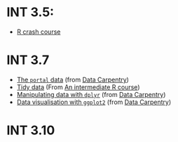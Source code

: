 
# INT 3.5:

- [R crash course](https://rawgit.com/bioinformatics-core-shared-training/r-crash-course/master/crash-course.html)

# INT 3.7

- [The `portal` data](https://rawgit.com/lgatto/R-intro-CSBC-partIII/master/02-starting-with-data.html) (from
  [Data Carpentry](http://www.datacarpentry.org/R-ecology-lesson/))
- [Tidy data](https://github.com/lgatto/R-intro-CSBC-partIII/blob/master/03-tidy-data.html) (From
  [An intermediate R course](https://bioinformatics-core-shared-training.github.io/r-intermediate/))
- [Manipulating data with `dplyr`](https://github.com/lgatto/R-intro-CSBC-partIII/blob/master/04-dplyr.html) (from
  [Data Carpentry](http://www.datacarpentry.org/R-ecology-lesson/))
- [Data visualisation with `ggplot2`](https://github.com/lgatto/R-intro-CSBC-partIII/blob/master/05-visualization-ggplot2.html) (from
  [Data Carpentry](http://www.datacarpentry.org/R-ecology-lesson/))

# INT 3.10


